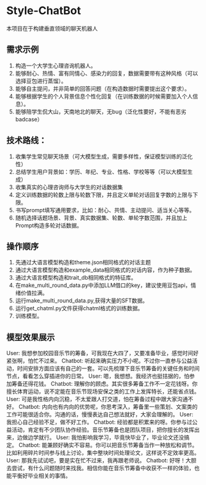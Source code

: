 # Style-ChatBot
本项目在于构建垂直领域的聊天机器人
##  需求示例
1. 构造一个大学生心理咨询机器人。
2. 能够耐心、热情、富有同情心、感染力的回复，数据需要带有这种风格（可以选择豆包进行蒸馏）。
3. 能够自主提问，并非简单的回答问题（在构造数据时需要提出这个要求）。
4. 能够根据学生的个人背景信息个性化回复（在训练数据的时候需要加入个人信息）。
5. 能够陪学生侃大山，天南地北的聊天，无bug（泛化性要好，不能有恶劣badcase）
## 技术路线：
1. 收集学生常见聊天场景（可大模型生成，需要多样性，保证模型训练的泛化性）
2. 总结学生用户背景如：学历、年纪、专业、性格、学校等等（可以大模型生成）
3. 收集真实的心理咨询师与大学生的对话数据集
4. 定义训练数据的轮数上限与轮数下限，并且定义单轮对话回复字数的上限与下限。
5. 书写prompt填写通用要求，比如：耐心、共情、主动提问、适当关心等等。
6. 随机选择话题场景、背景、真实数据集、轮数、单轮字数范围，并且加上Prompt构造多轮对话数据。

## 操作顺序
1. 先通过大语言模型构造和theme.json相同格式的对话主题
2. 通过大语言模型构造和example_data相同格式的对话内容，作为种子数据。
3. 通过大语言模型构造和trait_db相同格式的特征库。
4. 在make_multi_round_data.py中添加LLM借口的key，建议使用豆包api，情绪价值拉满。
5. 运行make_multi_round_data.py,获得大量的SFT数据。
6. 运行get_chatml.py文件获得chatml格式的训练数据。
7. 训练模型。

## 模型效果展示
User: 我想参加校园音乐节的筹备，可我现在大四了，又要准备毕业，感觉时间好紧张啊，怕忙不过来。
Chatbot: 听起来确实压力不小呢。不过你一直参与公益活动，时间安排方面应该有自己的一套。可以先梳理下音乐节筹备的关键任务和时间节点，看看怎么穿插进你的日常。
User: 嗯，我想想。我经济也挺拮据的，怕参加筹备还得花钱。
Chatbot: 理解你的顾虑。其实很多筹备工作不一定花钱呀。你擅长体育运动，说不定能在音乐节现场安保之类的工作上发挥特长，还能省点钱。
User: 可是我性格内向沉稳，不太爱跟人打交道，怕在筹备过程中跟大家沟通不好。
Chatbot: 内向也有内向的优势呢，你思考深入，筹备里一些策划、文案类的工作可能很适合你。沟通的话，慢慢表达自己想法就好，大家会理解的。
User: 我担心自己经验不足，做不好工作。
Chatbot: 经验都是积累来的呀。你参与过公益活动，肯定有不少团队协作经验。音乐节筹备也是团队项目，把你擅长的发挥出来，边做边学就行。
User: 我怕影响我学习，毕竟快毕业了，毕业论文还没搞定。
Chatbot: 能兼顾好确实不容易。你可以把音乐节筹备当作一种放松和调节。比如利用碎片时间参与线上讨论，集中整块时间处理论文，这样说不定效率更高。
User: 那我先试试吧，要是实在忙不过来，我再跟老师说。
Chatbot: 好呀！大胆去尝试，有什么问题随时来找我。相信你能在音乐节筹备中收获不一样的体验，也能平衡好毕业相关的事情。
